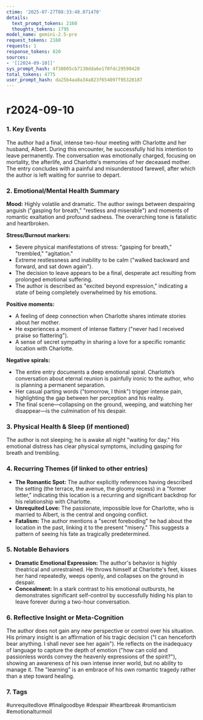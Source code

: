 ```yaml
---
ctime: '2025-07-27T08:33:48.071470'
details:
  text_prompt_tokens: 2160
  thoughts_tokens: 1795
model_name: gemini-2.5-pro
request_tokens: 2160
requests: 1
response_tokens: 820
sources:
- '[[2024-09-10]]'
sys_prompt_hash: 4f38005cb7130dda6e170fdc29590420
total_tokens: 4775
user_prompt_hash: da25b4aa8a34a823f654097f95328187
---
```

# r2024-09-10

### 1. Key Events
The author had a final, intense two-hour meeting with Charlotte and her husband, Albert. During this encounter, he successfully hid his intention to leave permanently. The conversation was emotionally charged, focusing on mortality, the afterlife, and Charlotte's memories of her deceased mother. The entry concludes with a painful and misunderstood farewell, after which the author is left waiting for sunrise to depart.

### 2. Emotional/Mental Health Summary

**Mood:** Highly volatile and dramatic. The author swings between despairing anguish ("gasping for breath," "restless and miserable") and moments of romantic exaltation and profound sadness. The overarching tone is fatalistic and heartbroken.

**Stress/Burnout markers:**
*   Severe physical manifestations of stress: "gasping for breath," "trembled," "agitation."
*   Extreme restlessness and inability to be calm ("walked backward and forward, and sat down again").
*   The decision to leave appears to be a final, desperate act resulting from prolonged emotional suffering.
*   The author is described as "excited beyond expression," indicating a state of being completely overwhelmed by his emotions.

**Positive moments:**
*   A feeling of deep connection when Charlotte shares intimate stories about her mother.
*   He experiences a moment of intense flattery ("never had I received praise so flattering").
*   A sense of secret sympathy in sharing a love for a specific romantic location with Charlotte.

**Negative spirals:**
*   The entire entry documents a deep emotional spiral. Charlotte’s conversation about eternal reunion is painfully ironic to the author, who is planning a permanent separation.
*   Her casual parting words ("tomorrow, I think") trigger intense pain, highlighting the gap between her perception and his reality.
*   The final scene—collapsing on the ground, weeping, and watching her disappear—is the culmination of his despair.

### 3. Physical Health & Sleep (if mentioned)
The author is not sleeping; he is awake all night "waiting for day." His emotional distress has clear physical symptoms, including gasping for breath and trembling.

### 4. Recurring Themes (if linked to other entries)
*   **The Romantic Spot:** The author explicitly references having described the setting (the terrace, the avenue, the gloomy recess) in a "former letter," indicating this location is a recurring and significant backdrop for his relationship with Charlotte.
*   **Unrequited Love:** The passionate, impossible love for Charlotte, who is married to Albert, is the central and ongoing conflict.
*   **Fatalism:** The author mentions a "secret foreboding" he had about the location in the past, linking it to the present "misery." This suggests a pattern of seeing his fate as tragically predetermined.

### 5. Notable Behaviors
*   **Dramatic Emotional Expression:** The author's behavior is highly theatrical and unrestrained. He throws himself at Charlotte's feet, kisses her hand repeatedly, weeps openly, and collapses on the ground in despair.
*   **Concealment:** In a stark contrast to his emotional outbursts, he demonstrates significant self-control by successfully hiding his plan to leave forever during a two-hour conversation.

### 6. Reflective Insight or Meta-Cognition
The author does not gain any new perspective or control over his situation. His primary insight is an affirmation of his tragic decision ("I can henceforth bear anything. I shall never see her again"). He reflects on the inadequacy of language to capture the depth of emotion ("how can cold and passionless words convey the heavenly expressions of the spirit?"), showing an awareness of his own intense inner world, but no ability to manage it. The "learning" is an embrace of his own romantic tragedy rather than a step toward healing.

### 7. Tags
#unrequitedlove #finalgoodbye #despair #heartbreak #romanticism #emotionalturmoil